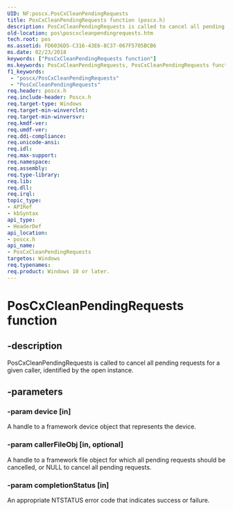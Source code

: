 ```yaml
---
UID: NF:poscx.PosCxCleanPendingRequests
title: PosCxCleanPendingRequests function (poscx.h)
description: PosCxCleanPendingRequests is called to cancel all pending requests for a given caller, identified by the open instance.
old-location: pos\poscxcleanpendingrequests.htm
tech.root: pos
ms.assetid: FD6036D5-C316-43E6-8C37-067F5705BCB6
ms.date: 02/23/2018
keywords: ["PosCxCleanPendingRequests function"]
ms.keywords: PosCxCleanPendingRequests, PosCxCleanPendingRequests function, pos.poscxcleanpendingrequests, poscx/PosCxCleanPendingRequests
f1_keywords:
 - "poscx/PosCxCleanPendingRequests"
 - "PosCxCleanPendingRequests"
req.header: poscx.h
req.include-header: Poscx.h
req.target-type: Windows
req.target-min-winverclnt: 
req.target-min-winversvr: 
req.kmdf-ver: 
req.umdf-ver: 
req.ddi-compliance: 
req.unicode-ansi: 
req.idl: 
req.max-support: 
req.namespace: 
req.assembly: 
req.type-library: 
req.lib: 
req.dll: 
req.irql: 
topic_type:
- APIRef
- kbSyntax
api_type:
- HeaderDef
api_location:
- poscx.h
api_name:
- PosCxCleanPendingRequests
targetos: Windows
req.typenames: 
req.product: Windows 10 or later.
---
```


# PosCxCleanPendingRequests function

## -description

PosCxCleanPendingRequests is called to cancel all pending requests for a given caller, identified by the open instance.

## -parameters

### -param device [in]

A handle to a framework device object that represents the device.

### -param callerFileObj [in, optional]

A handle to a framework file object for which all pending requests should be cancelled, or NULL to cancel all pending requests.

### -param completionStatus [in]

An appropriate NTSTATUS error code that indicates success or failure.

